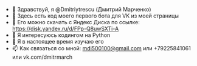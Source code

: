 - 👋 Здравствуй, я @Dmitriytrescu (Дмитрий Марченко)
- 🤖 Здесь есть код моего первого бота для VK из моей страницы
- 📀 Его можно скачать с Яндекс Диска по ссылке: https://disk.yandex.ru/d/FPp-Q8uwSXTi-A
- 👀 Я интересуюсь кодингом на Python
- 🌱 Я в настоящее время изучаю его
- 📫 Как связаться со мной: mdi500100@gmail.com или +79225841061 или vk.com/dmitrmarch
